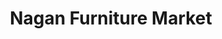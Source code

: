 ---
title: "Nagan Furniture Market"
url: /karachi/nagan-furniture-market-khayaban-e-sher-shah-suri/
shop: Möbel
---